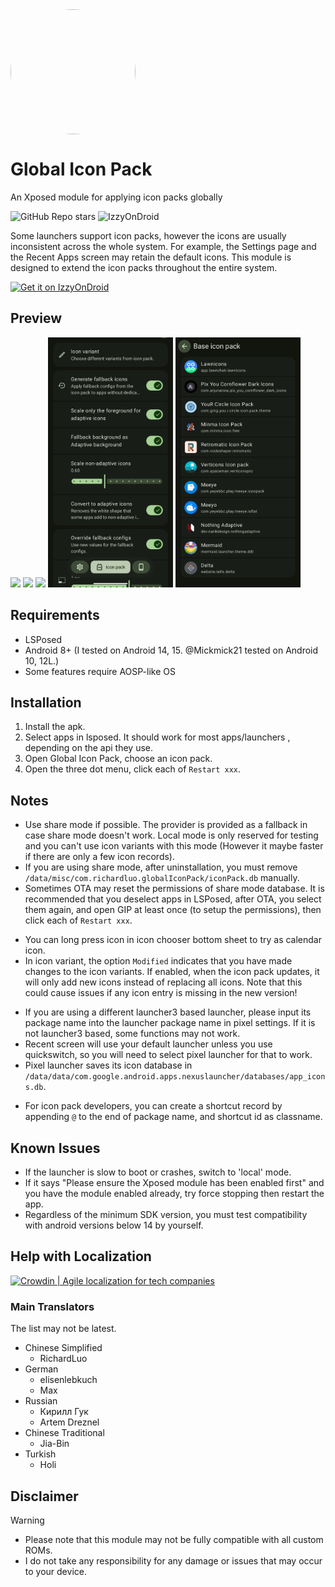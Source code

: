  <img width="200" height="200" style="display: block; border-radius: 9999px;" src="metadata/en-US/images/icon.png">

# Global Icon Pack
An Xposed module for applying icon packs globally

![GitHub Repo stars](https://img.shields.io/github/stars/RichardLuo0/global-icon-pack-android?style=for-the-badge&color=%23FF9800)
![IzzyOnDroid](https://img.shields.io/endpoint?url=https://apt.izzysoft.de/fdroid/api/v1/shield/com.richardluo.globalIconPack&style=for-the-badge&color=%234CAF50)

Some launchers support icon packs, however the icons are usually inconsistent across the whole system. For example, the Settings page and the Recent Apps screen may retain the default icons.
This module is designed to extend the icon packs throughout the entire system.

[<img src="https://gitlab.com/IzzyOnDroid/repo/-/raw/master/assets/IzzyOnDroid.png" alt="Get it on IzzyOnDroid" height="80">](https://apt.izzysoft.de/fdroid/index/apk/com.richardluo.globalIconPack)

## Preview
<div>
    <img src="metadata/en-US/images/phoneScreenshots/1.png" width="200" />
    <img src="metadata/en-US/images/phoneScreenshots/2.png" width="200" />
    <img src="metadata/en-US/images/phoneScreenshots/3.png" width="200" />
    <img src="metadata/en-US/images/phoneScreenshots/4.png" width="200" />
    <img src="metadata/en-US/images/phoneScreenshots/5.png" width="200" />
</div>

## Requirements
* LSPosed
* Android 8+ (I tested on Android 14, 15. @Mickmick21 tested on Android 10, 12L.)
* Some features require AOSP-like OS

## Installation
1. Install the apk. 
2. Select apps in lsposed. It should work for most apps/launchers , depending on the api they use.
3. Open Global Icon Pack, choose an icon pack.
4. Open the three dot menu, click each of `Restart xxx`.

## Notes
* Use share mode if possible. The provider is provided as a fallback in case share mode doesn't work. Local mode is only reserved for testing and you can't use icon variants with this mode (However it maybe faster if there are only a few icon records).
* If you are using share mode, after uninstallation, you must remove `/data/misc/com.richardluo.globalIconPack/iconPack.db` manually.
* Sometimes OTA may reset the permissions of share mode database. It is recommended that you deselect apps in LSPosed, after OTA, you select them again, and open GIP at least once (to setup the permissions), then click each of `Restart xxx`.
<!-- -->
* You can long press icon in icon chooser bottom sheet to try as calendar icon.
* In icon variant, the option `Modified` indicates that you have made changes to the icon variants. If enabled, when the icon pack updates, it will only add new icons instead of replacing all icons. Note that this could cause issues if any icon entry is missing in the new version!
<!-- -->
* If you are using a different launcher3 based launcher, please input its package name into the launcher package name in pixel settings. If it is not launcher3 based, some functions may not work.
* Recent screen will use your default launcher unless you use quickswitch, so you will need to select pixel launcher for that to work.
* Pixel launcher saves its icon database in `/data/data/com.google.android.apps.nexuslauncher/databases/app_icons.db`.
<!-- -->
* For icon pack developers, you can create a shortcut record by appending `@` to the end of package name, and shortcut id as classname.

## Known Issues
* If the launcher is slow to boot or crashes, switch to 'local' mode.
* If it says "Please ensure the Xposed module has been enabled first" and you have the module enabled already, try force stopping then restart the app.
* Regardless of the minimum SDK version, you must test compatibility with android versions below 14 by yourself.

## Help with Localization
<a href="https://crowdin.com/project/global-icon-pack-android" rel="nofollow"><img style="width:140;height:40px" src="https://badges.crowdin.net/badge/light/crowdin-on-dark.png" srcset="https://badges.crowdin.net/badge/light/crowdin-on-dark.png 1x,https://badges.crowdin.net/badge/light/crowdin-on-dark@2x.png 2x" alt="Crowdin | Agile localization for tech companies" /></a>

### Main Translators
The list may not be latest.
- Chinese Simplified
  - RichardLuo
- German
  - elisenlebkuch
  - Max
- Russian
  - Кирилл Гук
  - Artem Dreznel
- Chinese Traditional
  - Jia-Bin
- Turkish
  - Holi

## Disclaimer
> [!WARNING]
> * Please note that this module may not be fully compatible with all custom ROMs. 
> * I do not take any responsibility for any damage or issues that may occur to your device.
